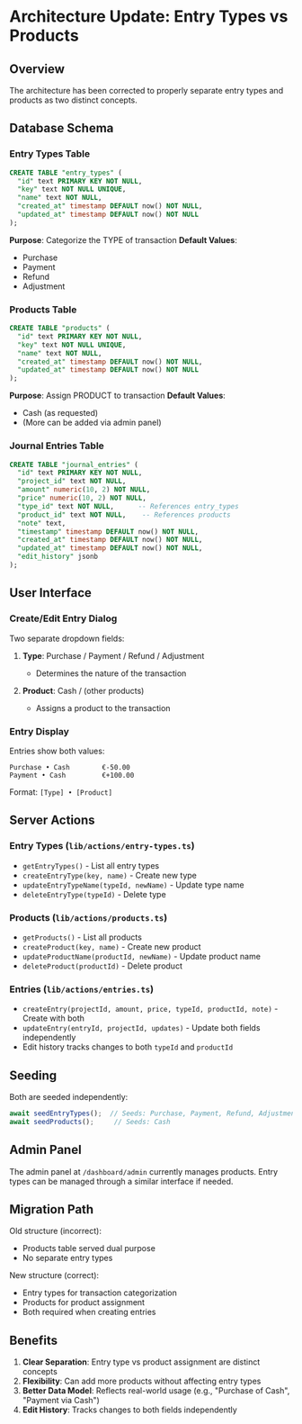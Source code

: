 # Architecture Update: Entry Types vs Products

## Overview

The architecture has been corrected to properly separate entry types and products as two distinct concepts.

## Database Schema

### Entry Types Table
```sql
CREATE TABLE "entry_types" (
  "id" text PRIMARY KEY NOT NULL,
  "key" text NOT NULL UNIQUE,
  "name" text NOT NULL,
  "created_at" timestamp DEFAULT now() NOT NULL,
  "updated_at" timestamp DEFAULT now() NOT NULL
);
```

**Purpose**: Categorize the TYPE of transaction
**Default Values**:
- Purchase
- Payment
- Refund
- Adjustment

### Products Table
```sql
CREATE TABLE "products" (
  "id" text PRIMARY KEY NOT NULL,
  "key" text NOT NULL UNIQUE,
  "name" text NOT NULL,
  "created_at" timestamp DEFAULT now() NOT NULL,
  "updated_at" timestamp DEFAULT now() NOT NULL
);
```

**Purpose**: Assign PRODUCT to transaction
**Default Values**:
- Cash (as requested)
- (More can be added via admin panel)

### Journal Entries Table
```sql
CREATE TABLE "journal_entries" (
  "id" text PRIMARY KEY NOT NULL,
  "project_id" text NOT NULL,
  "amount" numeric(10, 2) NOT NULL,
  "price" numeric(10, 2) NOT NULL,
  "type_id" text NOT NULL,      -- References entry_types
  "product_id" text NOT NULL,    -- References products
  "note" text,
  "timestamp" timestamp DEFAULT now() NOT NULL,
  "created_at" timestamp DEFAULT now() NOT NULL,
  "updated_at" timestamp DEFAULT now() NOT NULL,
  "edit_history" jsonb
);
```

## User Interface

### Create/Edit Entry Dialog

Two separate dropdown fields:

1. **Type**: Purchase / Payment / Refund / Adjustment
   - Determines the nature of the transaction

2. **Product**: Cash / (other products)
   - Assigns a product to the transaction

### Entry Display

Entries show both values:
```
Purchase • Cash        €-50.00
Payment • Cash         €+100.00
```

Format: `[Type] • [Product]`

## Server Actions

### Entry Types (`lib/actions/entry-types.ts`)
- `getEntryTypes()` - List all entry types
- `createEntryType(key, name)` - Create new type
- `updateEntryTypeName(typeId, newName)` - Update type name
- `deleteEntryType(typeId)` - Delete type

### Products (`lib/actions/products.ts`)
- `getProducts()` - List all products
- `createProduct(key, name)` - Create new product
- `updateProductName(productId, newName)` - Update product name
- `deleteProduct(productId)` - Delete product

### Entries (`lib/actions/entries.ts`)
- `createEntry(projectId, amount, price, typeId, productId, note)` - Create with both
- `updateEntry(entryId, projectId, updates)` - Update both fields independently
- Edit history tracks changes to both `typeId` and `productId`

## Seeding

Both are seeded independently:

```typescript
await seedEntryTypes();  // Seeds: Purchase, Payment, Refund, Adjustment
await seedProducts();     // Seeds: Cash
```

## Admin Panel

The admin panel at `/dashboard/admin` currently manages products. Entry types can be managed through a similar interface if needed.

## Migration Path

Old structure (incorrect):
- Products table served dual purpose
- No separate entry types

New structure (correct):
- Entry types for transaction categorization
- Products for product assignment
- Both required when creating entries

## Benefits

1. **Clear Separation**: Entry type vs product assignment are distinct concepts
2. **Flexibility**: Can add more products without affecting entry types
3. **Better Data Model**: Reflects real-world usage (e.g., "Purchase of Cash", "Payment via Cash")
4. **Edit History**: Tracks changes to both fields independently
